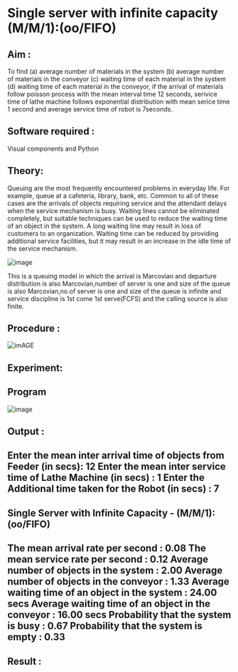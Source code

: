 # Single server with infinite capacity (M/M/1):(oo/FIFO)
## Aim :
To find (a) average number of materials in the system (b) average number of materials in the conveyor (c) waiting time of each material in the system (d) waiting time of each material in the conveyor, if the arrival  of materials follow poisson process with the mean interval time 12 seconds, serivice time of lathe machine follows exponential distribution with mean serice time 1 second and average service time of robot is 7seconds.

## Software required :
Visual components and Python

## Theory:
Queuing are the most frequently encountered problems in everyday life. For example, queue at a cafeteria, library, bank, etc. Common to all of these cases are the arrivals of objects requiring service and the attendant delays when the service mechanism is busy. Waiting lines cannot be eliminated completely, but suitable techniques can be used to reduce the waiting time of an object in the system. A long waiting line may result in loss of customers to an organization. Waiting time can be reduced by providing additional service facilities, but it may result in an increase in the idle time of the service mechanism.

![image](1.png)

This is a queuing model in which the arrival is Marcovian and departure distribution is also Marcovian,number of server is one and size of the queue is also Marcovian,no.of server is one and size of the queue is infinite and service discipline is 1st come 1st serve(FCFS) and the calling source is also finite.

## Procedure :

![imAGE](2.png)



## Experiment:


 
## Program
![image](https://github.com/ramjan1729/Single-server-infinite-capacity---Markov-Model/assets/103921593/5f1fd58d-5929-4c51-89ea-4cef009e5bad)

## Output :
Enter the mean inter arrival time of objects from Feeder (in secs): 12
Enter the mean  inter service time of Lathe Machine (in secs) :  1
Enter the Additional time taken for the Robot (in secs) :  7
--------------------------------------------------------------
Single Server with Infinite Capacity - (M/M/1):(oo/FIFO)
--------------------------------------------------------------
The mean arrival rate per second : 0.08 
The mean service rate per second : 0.12 
Average number of objects in the system : 2.00 
Average number of objects in the conveyor :  1.33 
Average waiting time of an object in the system : 24.00 secs
Average waiting time of an object in the conveyor : 16.00 secs
Probability that the system is busy : 0.67 
Probability that the system is empty : 0.33 
---------------------------------------------------------------

## Result :

